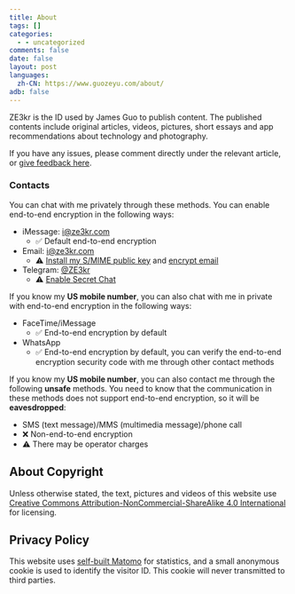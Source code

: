 ```yaml
---
title: About
tags: []
categories:
  - - uncategorized
comments: false
date: false
layout: post
languages:
  zh-CN: https://www.guozeyu.com/about/
adb: false
---
```


ZE3kr is the ID used by James Guo to publish content. The published contents include original articles, videos, pictures, short essays and app recommendations about technology and photography.

If you have any issues, please comment directly under the relevant article, or [give feedback here](https://github.com/ZE3kr/ZE3kr.com/issues).

### Contacts

You can chat with me privately through these methods. You can enable end-to-end encryption in the following ways:

+ iMessage: [i@ze3kr.com](imessage://i@ze3kr.com)
  + ✅ Default end-to-end encryption
+ Email: [i@ze3kr.com](mailto:i@ze3kr.com)
  + ⚠️ [Install my S/MIME public key](/files/ze3kr.pem) and [encrypt email](https://support.apple.com/zh-cn/HT202345)
+ Telegram: [@ZE3kr](https://t.me/ZE3kr)
  + ⚠️ [Enable Secret Chat](https://telegram.org/faq#q-how-do-i-start-a-secret-chat)

If you know my <strong>US mobile number</strong>, you can also chat with me in private with end-to-end encryption in the following ways:

+ FaceTime/iMessage
  + ✅ End-to-end encryption by default
+ WhatsApp
  + ✅ End-to-end encryption by default, you can verify the end-to-end encryption security code with me through other contact methods

If you know my <strong>US mobile number</strong>, you can also contact me through the following **unsafe** methods. You need to know that the communication in these methods does not support end-to-end encryption, so it will be **eavesdropped**:

+ SMS (text message)/MMS (multimedia message)/phone call
+ ❌ Non-end-to-end encryption
+ ⚠️ There may be operator charges

## About Copyright

Unless otherwise stated, the text, pictures and videos of this website use [Creative Commons Attribution-NonCommercial-ShareAlike 4.0 International](https://creativecommons.org/licenses/by-nc-sa/4.0/) for licensing.

## Privacy Policy

This website uses [self-built Matomo](https://www.guozeyu.com/2016/01/piwik-wordpress/) for statistics, and a small anonymous cookie is used to identify the visitor ID. This cookie will never transmitted to third parties.
